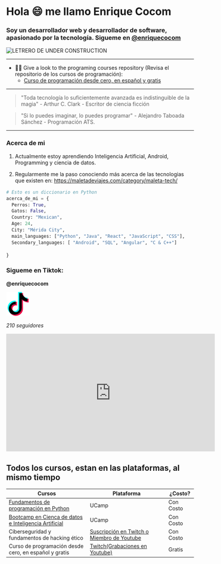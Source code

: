 # Hola :smile: me llamo Enrique Cocom

### Soy un desarrollador web y desarrollador de software, apasionado por la tecnología. Sigueme en [@enriquecocom](https://www.instagram.com/enrique_cocom04/)

![LETRERO DE UNDER CONSTRUCTION](https://ps.w.org/easy-under-construction/assets/banner-772x250.png?rev=2417171)

------------

- :man_technologist: Give a look to the programing courses repository (Revisa el repositorio de los cursos de programación):
  - [Curso de programación desde cero, en español y gratis](https://github.com/josejesusguzman/bootcamp-programacion-brujeriatech)

------------

> "Toda tecnología lo suficientemente avanzada es indistinguible de la magia" - Arthur C. Clark - Escritor de ciencia ficción

> "Si lo puedes imaginar, lo puedes programar" - Alejandro Taboada Sánchez - Programación ATS.

------------

### Acerca de mi
1. Actualmente estoy aprendiendo Inteligencia Artificial, Android, Programming y ciencia de datos.

2. Regularmente me la paso conociendo más acerca de las tecnologias que existen en: https://maletadeviajes.com/category/maleta-tech/

``` Python
# Esto es un diccionario en Python
acerca_de_mi = {
  Perros: True,
  Gatos: False,
  Country: "Mexican",
  Age: 24,
  City: "Mérida City",
  main_languages: ["Python", "Java", "React", "JavaScript", "CSS"],
  Secondary_languages: [ "Android", "SQL", "Angular", "C & C++"]

}

```

### Sigueme en Tiktok: 
**@enriquecocom**

[![TEXTO ALTERNATIVO](imagenes/tik-tok.png)](https://www.tiktok.com/@enrique04codm)

*210 seguidores*

<iframe width="560" height="315" src="https://www.youtube.com/embed/pO2-jhu5IXg" title="YouTube video player" frameborder="0" allow="accelerometer; autoplay; clipboard-write; encrypted-media; gyroscope; picture-in-picture; web-share" allowfullscreen></iframe>

## Todos los cursos, estan en las plataformas, al mismo tiempo

| Cursos  | Plataforma | ¿Costo? |
|----------|-----------|---------|
[Fundamentos de programación en Python](https://ucamp.io/curso-python/)| UCamp | Con Costo |
[Bootcamp en Cienca de datos e Inteligencia Artificial](https://ucamp.io/curso-ciencia-de-datos/)| UCamp | Con Costo |
| Ciberseguridad y fundamentos de hacking ético|[Suscripción en Twitch o Miembro de Youtube](https://www.twitch.tv/brujeriatech) | Con Costo|
| Curso de programación desde cero, en español y gratis |[Twitch(Grabaciones en Youtube)](https://www.twitch.tv/brujeriatech)| Gratis









